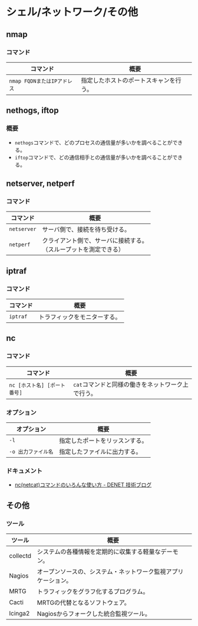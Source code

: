 # シェル/ネットワーク/その他

## nmap

### コマンド

| コマンド                    | 概要                                   |
| --------------------------- | -------------------------------------- |
| `nmap FQDNまたはIPアドレス` | 指定したホストのポートスキャンを行う。 |

## nethogs, iftop

### 概要

- `nethogs`コマンドで、どのプロセスの通信量が多いかを調べることができる。
- `iftop`コマンドで、どの通信相手との通信量が多いかを調べることができる。

## netserver, netperf

### コマンド

| コマンド    | 概要                                                         |
| ----------- | ------------------------------------------------------------ |
| `netserver` | サーバ側で、接続を待ち受ける。                               |
| `netperf`   | クライアント側で、サーバに接続する。<br />（スループットを測定できる） |

## iptraf

### コマンド

| コマンド | 概要                         |
| -------- | ---------------------------- |
| `iptraf` | トラフィックをモニターする。 |

## nc

### コマンド

| コマンド                     | 概要                                              |
| ---------------------------- | ------------------------------------------------- |
| `nc [ホスト名] [ポート番号]` | `cat`コマンドと同様の働きをネットワーク上で行う。 |

### オプション

| オプション          | 概要                           |
| ------------------- | ------------------------------ |
| `-l`                | 指定したポートをリッスンする。 |
| `-o 出力ファイル名` | 指定したファイルに出力する。   |

### ドキュメント

- [nc(netcat)コマンドのいろんな使い方 - DENET 技術ブログ](https://blog.denet.co.jp/netcat-command/)

## その他

### ツール

| ツール   | 概要                                                         |
| -------- | ------------------------------------------------------------ |
| collectd | システムの各種情報を定期的に収集する軽量なデーモン。         |
| Nagios   | オープンソースの、システム・ネットワーク監視アプリケーション。 |
| MRTG     | トラフィックをグラフ化するプログラム。                       |
| Cacti    | MRTGの代替となるソフトウェア。                               |
| Icinga2  | Nagiosからフォークした統合監視ツール。                       |
